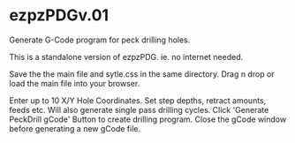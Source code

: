 # ezpzPDGv.01
Generate G-Code program for peck drilling holes.

This is a standalone version of ezpzPDG. ie. no internet needed.

Save the  the main file and sytle.css in the same directory. 
Drag n drop or load the main file into your browser.

Enter up to 10 X/Y Hole Coordinates.
Set step depths, retract amounts, feeds etc.
Will also generate single pass drilling cycles.
Click 'Generate PeckDrill gCode' Button to create drilling program.
Close the gCode window before generating a new gCode file.

